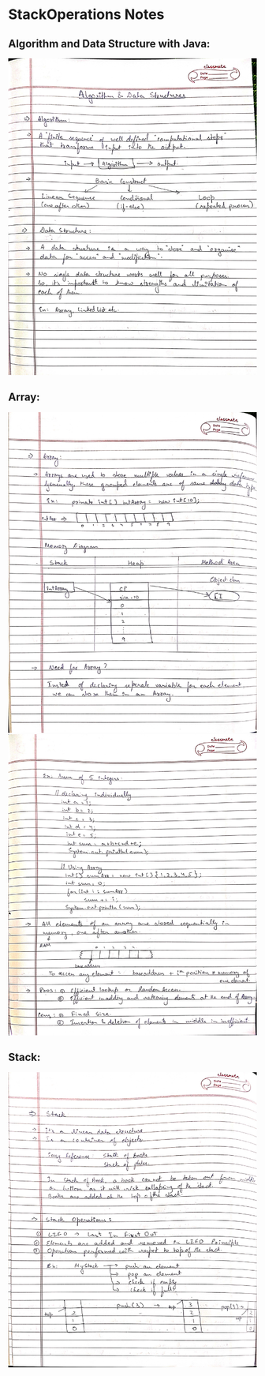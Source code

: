 # StackOperations Notes

## Algorithm and Data Structure with Java:

![ADS](/Day1/ads.jpg)

## Array:

![Array](/Day1/array.jpg)
![Array](/Day1/arraycontd.jpg)

## Stack:

![Stack](/Day1/stack.jpg)
